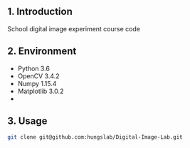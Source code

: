 ## 1. Introduction

School digital image experiment course code

## 2. Environment

- Python 3.6
- OpenCV 3.4.2
- Numpy 1.15.4
- Matplotlib 3.0.2
- 
## 3. Usage

```bash
git clone git@github.com:hungslab/Digital-Image-Lab.git
```